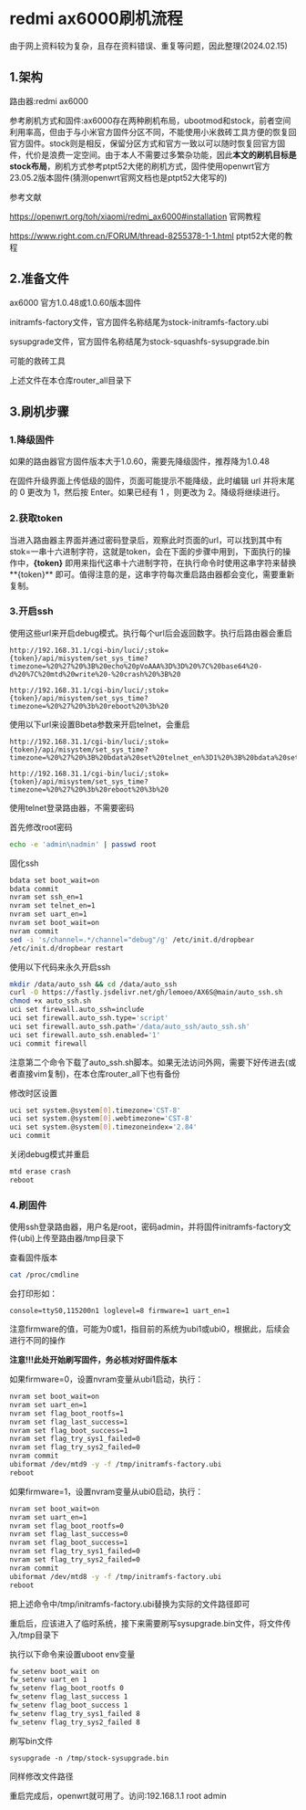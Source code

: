 # redmi ax6000刷机流程

由于网上资料较为复杂，且存在资料错误、重复等问题，因此整理(2024.02.15)

## 1.架构

路由器:redmi ax6000

参考刷机方式和固件:ax6000存在两种刷机布局，ubootmod和stock，前者空间利用率高，但由于与小米官方固件分区不同，不能使用小米救砖工具方便的恢复回官方固件。stock则是相反，保留分区方式和官方一致以可以随时恢复回官方固件，代价是浪费一定空间。由于本人不需要过多繁杂功能，因此**本文的刷机目标是stock布局**，刷机方式参考ptpt52大佬的刷机方式，固件使用openwrt官方23.05.2版本固件(猜测openwrt官网文档也是ptpt52大佬写的)

参考文献

https://openwrt.org/toh/xiaomi/redmi_ax6000#installation 官网教程

https://www.right.com.cn/FORUM/thread-8255378-1-1.html ptpt52大佬的教程

## 2.准备文件

ax6000 官方1.0.48或1.0.60版本固件

initramfs-factory文件，官方固件名称结尾为stock-initramfs-factory.ubi

sysupgrade文件，官方固件名称结尾为stock-squashfs-sysupgrade.bin

可能的救砖工具

上述文件在本仓库router_all目录下

## 3.刷机步骤

### 1.降级固件

如果的路由器官方固件版本大于1.0.60，需要先降级固件，推荐降为1.0.48

在固件升级界面上传低级的固件，页面可能提示不能降级，此时编辑 url 并将末尾的 <html>0</html> 更改为  <html>1</html>，然后按 Enter。如果已经有 <html>1</html>  ，则更改为 <html>2</html>。降级将继续进行。

### 2.获取token

当进入路由器主界面并通过密码登录后，观察此时页面的url，可以找到其中有stok=一串十六进制字符，这就是token，会在下面的步骤中用到，下面执行的操作中，**{token}** 即用来指代这串十六进制字符，在执行命令时使用这串字符来替换**{token}** 即可。值得注意的是，这串字符每次重启路由器都会变化，需要重新复制。

### 3.开启ssh

使用这些url来开启debug模式。执行每个url后会返回数字。执行后路由器会重启

```
http://192.168.31.1/cgi-bin/luci/;stok={token}/api/misystem/set_sys_time?timezone=%20%27%20%3B%20echo%20pVoAAA%3D%3D%20%7C%20base64%20-d%20%7C%20mtd%20write%20-%20crash%20%3B%20 

http://192.168.31.1/cgi-bin/luci/;stok={token}/api/misystem/set_sys_time?timezone=%20%27%20%3b%20reboot%20%3b%20
```

使用以下url来设置Bbeta参数来开启telnet，会重启

```
http://192.168.31.1/cgi-bin/luci/;stok={token}/api/misystem/set_sys_time?timezone=%20%27%20%3B%20bdata%20set%20telnet_en%3D1%20%3B%20bdata%20set%20ssh_en%3D1%20%3B%20bdata%20commit%20%3B%20

http://192.168.31.1/cgi-bin/luci/;stok={token}/api/misystem/set_sys_time?timezone=%20%27%20%3b%20reboot%20%3b%20
```

使用telnet登录路由器，不需要密码

首先修改root密码

```bash
echo -e 'admin\nadmin' | passwd root
```

固化ssh

```bash
bdata set boot_wait=on
bdata commit
nvram set ssh_en=1
nvram set telnet_en=1
nvram set uart_en=1
nvram set boot_wait=on
nvram commit
sed -i 's/channel=.*/channel="debug"/g' /etc/init.d/dropbear
/etc/init.d/dropbear restart
```

使用以下代码来永久开启ssh

```bash
mkdir /data/auto_ssh && cd /data/auto_ssh
curl -O https://fastly.jsdelivr.net/gh/lemoeo/AX6S@main/auto_ssh.sh
chmod +x auto_ssh.sh
uci set firewall.auto_ssh=include
uci set firewall.auto_ssh.type='script'
uci set firewall.auto_ssh.path='/data/auto_ssh/auto_ssh.sh'
uci set firewall.auto_ssh.enabled='1'
uci commit firewall
```

注意第二个命令下载了auto_ssh.sh脚本。如果无法访问外网，需要下好传进去(或者直接vim复制)，在本仓库router_all下也有备份

修改时区设置

```bash
uci set system.@system[0].timezone='CST-8'
uci set system.@system[0].webtimezone='CST-8'
uci set system.@system[0].timezoneindex='2.84'
uci commit
```

关闭debug模式并重启

```bash
mtd erase crash
reboot
```

### 4.刷固件

使用ssh登录路由器，用户名是root，密码admin，并将固件initramfs-factory文件(ubi)上传至路由器/tmp目录下

查看固件版本

```bash
cat /proc/cmdline
```

会打印形如：

```
console=ttyS0,115200n1 loglevel=8 firmware=1 uart_en=1
```

注意firmware的值，可能为0或1，指目前的系统为ubi1或ubi0，根据此，后续会进行不同的操作

**注意!!!此处开始刷写固件，务必核对好固件版本**

如果firmware=0，设置nvram变量从ubi1启动，执行：

```bash
nvram set boot_wait=on
nvram set uart_en=1
nvram set flag_boot_rootfs=1
nvram set flag_last_success=1
nvram set flag_boot_success=1
nvram set flag_try_sys1_failed=0
nvram set flag_try_sys2_failed=0
nvram commit
ubiformat /dev/mtd9 -y -f /tmp/initramfs-factory.ubi
reboot 
```

如果firmware=1，设置nvram变量从ubi0启动，执行：

```bash
nvram set boot_wait=on
nvram set uart_en=1
nvram set flag_boot_rootfs=0
nvram set flag_last_success=0
nvram set flag_boot_success=1
nvram set flag_try_sys1_failed=0
nvram set flag_try_sys2_failed=0
nvram commit
ubiformat /dev/mtd8 -y -f /tmp/initramfs-factory.ubi
reboot 
```

把上述命令中/tmp/initramfs-factory.ubi替换为实际的文件路径即可

重启后，应该进入了临时系统，接下来需要刷写sysupgrade.bin文件，将文件传入/tmp目录下

执行以下命令来设置uboot env变量

```bash
fw_setenv boot_wait on
fw_setenv uart_en 1
fw_setenv flag_boot_rootfs 0
fw_setenv flag_last_success 1
fw_setenv flag_boot_success 1
fw_setenv flag_try_sys1_failed 8
fw_setenv flag_try_sys2_failed 8
```

刷写bin文件

```
sysupgrade -n /tmp/stock-sysupgrade.bin
```

同样修改文件路径

重启完成后，openwrt就可用了。访问:192.168.1.1 root admin
